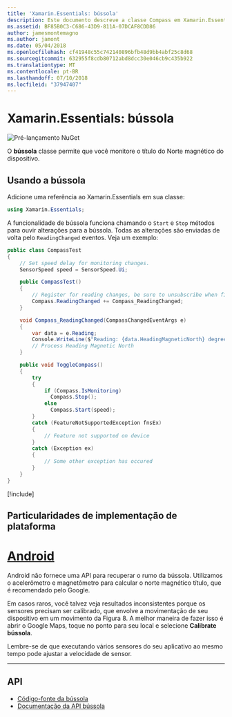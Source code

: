 ```yaml
---
title: 'Xamarin.Essentials: bússola'
description: Este documento descreve a classe Compass em Xamarin.Essentials, que permite que você monitore o título do Norte magnético do dispositivo.
ms.assetid: BF85B0C3-C686-43D9-811A-07DCAF8CDD86
author: jamesmontemagno
ms.author: jamont
ms.date: 05/04/2018
ms.openlocfilehash: cf41948c55c742140896bfb48d9bb4abf25c8d68
ms.sourcegitcommit: 632955f8cdb80712abd8dcc30e046cb9c435b922
ms.translationtype: MT
ms.contentlocale: pt-BR
ms.lasthandoff: 07/10/2018
ms.locfileid: "37947407"
---
```

# <a name="xamarinessentials-compass"></a>Xamarin.Essentials: bússola

![Pré-lançamento NuGet](~/media/shared/pre-release.png)

O **bússola** classe permite que você monitore o título do Norte magnético do dispositivo.

## <a name="using-compass"></a>Usando a bússola

Adicione uma referência ao Xamarin.Essentials em sua classe:

```csharp
using Xamarin.Essentials;
```

A funcionalidade de bússola funciona chamando o `Start` e `Stop` métodos para ouvir alterações para a bússola. Todas as alterações são enviadas de volta pelo `ReadingChanged` eventos. Veja um exemplo:

```csharp
public class CompassTest
{
    // Set speed delay for monitoring changes.
    SensorSpeed speed = SensorSpeed.Ui;

    public CompassTest()
    {
        // Register for reading changes, be sure to unsubscribe when finished
        Compass.ReadingChanged += Compass_ReadingChanged;
    }

    void Compass_ReadingChanged(CompassChangedEventArgs e)
    {
        var data = e.Reading;
        Console.WriteLine($"Reading: {data.HeadingMagneticNorth} degrees");
        // Process Heading Magnetic North
    }

    public void ToggleCompass()
    {
        try
        {
            if (Compass.IsMonitoring)
              Compass.Stop();
            else
              Compass.Start(speed);
        }
        catch (FeatureNotSupportedException fnsEx)
        {
            // Feature not supported on device
        }
        catch (Exception ex)
        {
            // Some other exception has occured
        }
    }
}
```

[!include[](~/essentials/includes/sensor-speed.md)]

## <a name="platform-implementation-specifics"></a>Particularidades de implementação de plataforma

# <a name="androidtabandroid"></a>[Android](#tab/android)

Android não fornece uma API para recuperar o rumo da bússola. Utilizamos o acelerômetro e magnetômetro para calcular o norte magnético título, que é recomendado pelo Google. 

Em casos raros, você talvez veja resultados inconsistentes porque os sensores precisam ser calibrado, que envolve a movimentação de seu dispositivo em um movimento da Figura 8. A melhor maneira de fazer isso é abrir o Google Maps, toque no ponto para seu local e selecione **Calibrate bússola**.

Lembre-se de que executando vários sensores do seu aplicativo ao mesmo tempo pode ajustar a velocidade de sensor.

--------------

## <a name="api"></a>API

- [Código-fonte da bússola](https://github.com/xamarin/Essentials/tree/master/Xamarin.Essentials/Compass)
- [Documentação da API bússola](xref:Xamarin.Essentials.Compass)
